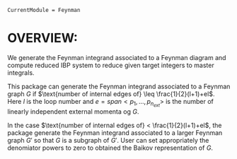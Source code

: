 ```@meta
CurrentModule = Feynman
```
# OVERVIEW:

We generate the Feynman integrand associated to a Feynman diagram and compute reduced IBP system to reduce given target integers to master integrals.

This package can generate the Feynman integrand associated to a Feynman graph $G$ if $\text{number of internal edges of} \leq \frac{1}{2}(l+1)+el$.
Here $l$ is the loop number and $e=span<p_1,...,p_{n_{ext}}>$ is the number of linearly independent external momenta og $G$.

In the case $\text{number of internal edges of} < \frac{1}{2}(l+1)+el$, the package generate the Feynman integrand associated to a larger Feynman graph $G'$ so that $G$ is a subgraph of  $G'$. User can set appropriately the denomiator powers to zero to obtained the Baikov representation of $G$.





